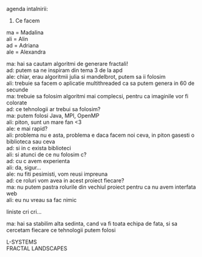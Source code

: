 agenda intalnirii:  
1. Ce facem  

ma = Madalina  
ali = Alin  
ad = Adriana  
ale = Alexandra  

ma: hai sa cautam algoritmi de generare fractali!  
ad: putem sa ne inspiram din tema 3 de la apd  
ale: chiar, erau algoritmii julia si mandelbrot, putem sa ii folosim  
ali: trebuie sa facem o aplicatie multithreaded ca sa putem genera in 60 de secunde  
ma: trebuie sa folosim algoritmi mai complecsi, pentru ca imaginile vor fi colorate  
ad: ce tehnologii ar trebui sa folosim?  
ma: putem folosi Java, MPI, OpenMP  
ali: piton, sunt un mare fan <3  
ale: e mai rapid?  
ali: problema nu e asta, problema e daca facem noi ceva, in piton gasesti o biblioteca sau ceva  
ad: si in c exista biblioteci  
ali: si atunci de ce nu folosim c?  
ad: cu c avem experienta  
ali: da, sigur...  
ale: nu fiti pesimisti, vom reusi impreuna  
ad: ce roluri vom avea in acest proiect fiecare?  
ma: nu putem pastra rolurile din vechiul proiect pentru ca nu avem interfata web  
ali: eu nu vreau sa fac nimic  
 
liniste cri cri...  

ma: hai sa stabilim alta sedinta, cand va fi toata echipa de fata, si sa cercetam fiecare ce tehnologii putem folosi  

L-SYSTEMS  
FRACTAL LANDSCAPES



